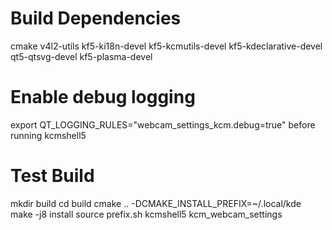 # Build Dependencies

cmake
v4l2-utils
kf5-ki18n-devel
kf5-kcmutils-devel
kf5-kdeclarative-devel
qt5-qtsvg-devel
kf5-plasma-devel

# Enable debug logging

export QT_LOGGING_RULES="webcam_settings_kcm.debug=true"
before running kcmshell5

# Test Build

mkdir build
cd build
cmake .. -DCMAKE_INSTALL_PREFIX=~/.local/kde
make -j8 install
source prefix.sh
kcmshell5 kcm_webcam_settings
